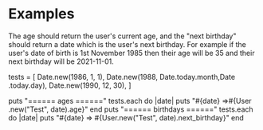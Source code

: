 # Examples

The age should return the user's current age, and the "next birthday" should return a date which is the user's next birthday. For example if the user's date of birth is 1st November 1985 then their age will be 35 and their next birthday will be 2021-11-01.

tests = [
​Date​.new(​1986​, ​1​, ​1​),
​Date​.new(​1988​, ​Date​.today.month, ​Date​.today.day),
​Date​.new(​1990​, ​12​, ​30​),
]

puts ​"​====== ages ======​"
tests.each ​do​ |date|
puts ​"#{​date​}​ => ​#{​User​.new(​"​Test​"​, date).age​}"
end
puts ​"​====== birthdays ======​"
tests.each ​do​ |date|
puts ​"#{​date​}​ => ​#{​User​.new(​"​Test​"​, date).next_birthday​}"
end
